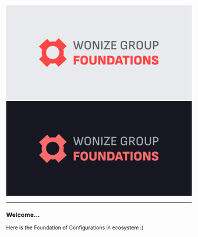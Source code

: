 ![Foundation Light Poster](./assets/foundation/light.png#gh-light-mode-only)
![Foundation Dark  Poster](./assets/foundation/dark.png#gh-dark-mode-only)

---

### Welcome...

Here is the Foundation of Configurations in ecosystem :)

